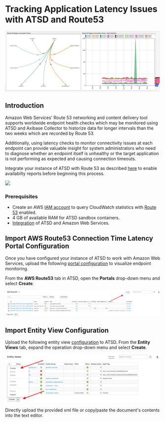 # Tracking Application Latency Issues with ATSD and Route53

![](images/route-53-connection-times.png)

## Introduction

Amazon Web Services' Route 53 networking and content delivery tool supports worldwide endpoint health checks which may be 
monitored using ATSD and Axibase Collector to historize data for longer intervals than the two weeks which are
recorded by Route 53.

Additionally, using latency checks to monitor connectivity issues at each endpoint can provide valuable insight
for system administrators who need to diagnose whether an endpoint itself is unhealthy or the target application is not 
performing as expected and causing connection timeouts. 

Integrate your instance of ATSD with Route 53 as described [here](README.md) to enable availabilty reports before beginning this process. 

![](images/route53-1.png)

### Prerequisites

* Create an AWS [IAM account](https://github.com/axibase/axibase-collector/blob/master/jobs/aws-iam.md) to query CloudWatch 
statistics with [Route 53](https://aws.amazon.com/route53/?nc2=h_m1) enabled.
* 4 GB of available RAM for ATSD sandbox containers.
* [Integration](README.md) of ATSD and Amazon Web Services.

## Import AWS Route53 Connection Time Latency Portal Configuration

Once you have configured your instance of ATSD to work with Amazon Web Services, upload the following [portal configuration](resources/aws-route53-connection-time-latency.xml) to visualize endpoint monitoring.

From the **AWS Route53** tab in ATSD, open the **Portals** drop-down menu and select **Create**.

![](images/upload-portal.png)

## Import Entity View Configuration

Upload the following entity view [configuration](resources/entity-views.xml) to ATSD. From the **Entity Views** tab, expand the operation drop-down menu and select **Create**.

![](images/aws-entity-config.png)

Directly upload the provided xml file or copy/paste the document's contents into the text editor.
